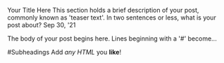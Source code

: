 Your Title Here
This section holds a brief description of your post, commonly known as 'teaser text'. In two sentences or less, what is your post about?
Sep 30, '21

The body of your post begins here. Lines beginning with a '#' become...

#Subheadings
Add <i>any HTML</i> you <b>like</b>!
